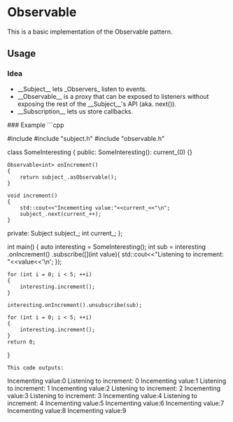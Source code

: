 # Observable 

This is a basic implementation of the Observable pattern.

## Usage
### Idea
<ul>
	<li>
		__Subject__ lets _Observers_ listen to events.
	</li>
	<li>
		__Observable__ is a proxy that can be exposed to listeners without exposing the rest of the __Subject__'s API (aka. next()).
	</li>
	<li>
		__Subscription__ lets us store callbacks.
	</li>
</ul>
### Example
```cpp

#include <iostream>
#include "subject.h"
#include "observable.h"

class SomeInteresting
{
public:
	SomeInteresting(): current_(0) {}

	Observable<int> onIncrement()
	{
		return subject_.asObservable();
	}

	void increment()
	{
		std::cout<<"Incementing value:"<<current_<<"\n";
		subject_.next(current_++);
	}
private:
	Subject<int> subject_;
	int current_;
};

int main()
{
	auto interesting = SomeInteresting();
	int sub = interesting
		.onIncrement()
		.subscribe([](int value){
			std::cout<<"Listening to increment: "<<value<<'\n';
		});
	
	for (int i = 0; i < 5; ++i)
	{
		interesting.increment();
	}

	interesting.onIncrement().unsubscribe(sub);
	
	for (int i = 0; i < 5; ++i)
	{
		interesting.increment();
	}
	return 0;
}

```
This code outputs:
```

Incementing value:0
Listening to increment: 0
Incementing value:1
Listening to increment: 1
Incementing value:2
Listening to increment: 2
Incementing value:3
Listening to increment: 3
Incementing value:4
Listening to increment: 4
Incementing value:5
Incementing value:6
Incementing value:7
Incementing value:8
Incementing value:9

```